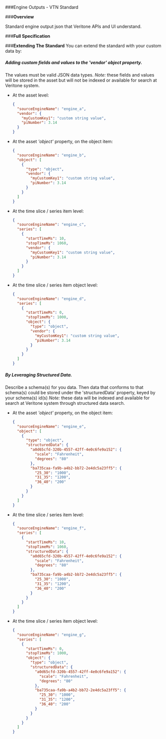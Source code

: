 ###Engine Outputs - VTN Standard

###**Overview**

Standard engine output json that Veritone APIs and UI understand.

###**Full Specification**

[](veri-standard-sample.js ':include :type=code javascript')

###**Extending The Standard**
You can extend the standard with your custom data by:

##### Adding custom fields and values to the 'vendor'  object property.
 The values must be valid JSON data types. 
 *Note:* these fields and values will be stored in the asset but will not be indexed or available for search at Veritone system.
 * At the asset level:
    ```json
    {
      "sourceEngineName": "engine_a", 
      "vendor": {
        "myCustomKey1": "custom string value",
        "piNumber": 3.14
      }
    }
    ```
 
 * At the asset *'object'* property, on the object item:
    ```json
    {
      "sourceEngineName": "engine_b", 
      "object": [
        {
          "type": "object",
          "vendor": {
            "myCustomKey1": "custom string value",
            "piNumber": 3.14
          }
        }
      ]
    }
    ```

 * At the time slice / series item level:
    ```json
    {
      "sourceEngineName": "engine_c",
      "series": [
        {
          "startTimeMs": 10,
          "stopTimeMs": 1060,
          "vendor": {
            "myCustomKey1": "custom string value",
            "piNumber": 3.14
          }
        }
      ]
    }
    ```
    
 * At the time slice / series item object level:
    ```json
    {
      "sourceEngineName": "engine_d",
      "series": [
        {
          "startTimeMs": 0,
          "stopTimeMs": 1000,
          "object": {
            "type": "object",
            "vendor": {
              "myCustomKey1": "custom string value",
              "piNumber": 3.14  
            }
          }
        }
      ]
    }
    ```
    

##### By Leveraging Structured Data.
Describe a schema(s) for you data. Then data that conforms to that schema(s) could be stored under the 'structuredData' property, keyed by your schema(s) id(s)
*Note:* these data will be indexed and available for search at Veritone system through structured data search. 
 * At the asset *'object'* property, on the object item:
    ```json
    {
      "sourceEngineName": "engine_e", 
      "object": [
        {
          "type": "object",
          "structuredData": {
            "a0d65cfd-320b-4557-42ff-4e0c6fe9a152": {
              "scale": "Fahrenheit",
              "degrees": "80"
		    },
            "ba735caa-fa9b-a4b2-bb72-2e4dc5a23ff5": {
              "25_30": "1000",
              "31_35": "1200",
              "36_40": "200"
            }
          }
        }
      ]
    }
    ```

 * At the time slice / series item level:
    ```json
    {
      "sourceEngineName": "engine_f",
      "series": [
        {
          "startTimeMs": 10,
          "stopTimeMs": 1060,
          "structuredData": {
            "a0d65cfd-320b-4557-42ff-4e0c6fe9a152": {
              "scale": "Fahrenheit",
              "degrees": "80"
            },
            "ba735caa-fa9b-a4b2-bb72-2e4dc5a23ff5": {
              "25_30": "1000",
              "31_35": "1200",
              "36_40": "200"
            }
          }
        }
      ]
    }
    ```
    
 * At the time slice / series item object level:
    ```json
    {
      "sourceEngineName": "engine_g",
      "series": [
        {
          "startTimeMs": 0,
          "stopTimeMs": 1000,
          "object": {
            "type": "object",
            "structuredData": {
              "a0d65cfd-320b-4557-42ff-4e0c6fe9a152": {
                "scale": "Fahrenheit",
                "degrees": "80"
              },
              "ba735caa-fa9b-a4b2-bb72-2e4dc5a23ff5": {
                "25_30": "1000",
                "31_35": "1200",
                "36_40": "200"
              }
            }
          }
        }
      ]
    }
    ``` 
